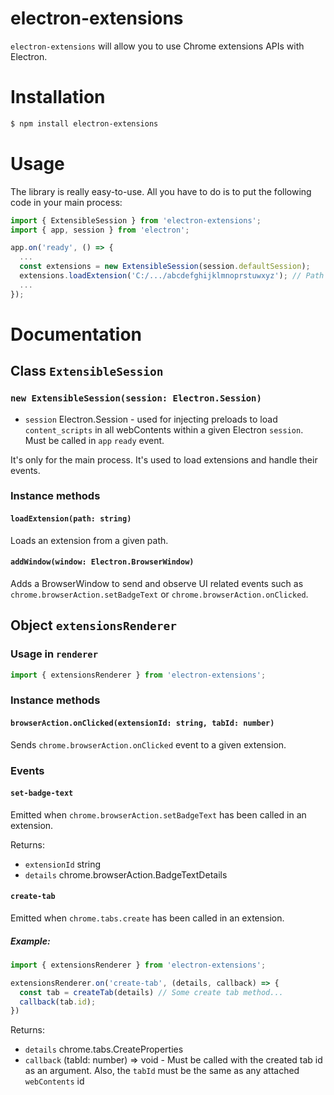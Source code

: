 # electron-extensions

`electron-extensions` will allow you to use Chrome extensions APIs with Electron.

# Installation

```bash
$ npm install electron-extensions
```

# Usage

The library is really easy-to-use. All you have to do is to put the following code in your main process:

```typescript
import { ExtensibleSession } from 'electron-extensions';
import { app, session } from 'electron';

app.on('ready', () => {
  ...
  const extensions = new ExtensibleSession(session.defaultSession);
  extensions.loadExtension('C:/.../abcdefghijklmnoprstuwxyz'); // Path to the extension to load
  ...
});

```

# Documentation

## Class `ExtensibleSession`

### `new ExtensibleSession(session: Electron.Session)`

- `session` Electron.Session - used for injecting preloads to load `content_scripts` in all webContents within a given Electron `session`. Must be called in `app` `ready` event.

It's only for the main process. It's used to load extensions and handle their events.

### Instance methods

#### `loadExtension(path: string)`

Loads an extension from a given path.

#### `addWindow(window: Electron.BrowserWindow)`

Adds a BrowserWindow to send and observe UI related events such as `chrome.browserAction.setBadgeText` or `chrome.browserAction.onClicked`.

## Object `extensionsRenderer`

### Usage in `renderer`

```typescript
import { extensionsRenderer } from 'electron-extensions';
```

### Instance methods

#### `browserAction.onClicked(extensionId: string, tabId: number)`

Sends `chrome.browserAction.onClicked` event to a given extension.

### Events

#### `set-badge-text`

Emitted when `chrome.browserAction.setBadgeText` has been called in an extension.

Returns:
- `extensionId` string
- `details` chrome.browserAction.BadgeTextDetails

#### `create-tab`

Emitted when `chrome.tabs.create` has been called in an extension.

##### Example:

```typescript
import { extensionsRenderer } from 'electron-extensions';

extensionsRenderer.on('create-tab', (details, callback) => {
  const tab = createTab(details) // Some create tab method...
  callback(tab.id);
})
```

Returns:
- `details` chrome.tabs.CreateProperties
- `callback` (tabId: number) => void - Must be called with the created tab id as an argument. Also, the `tabId` must be the same as any attached `webContents` id
